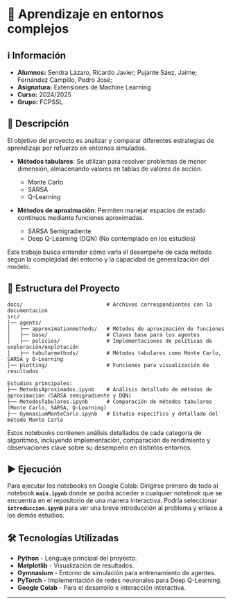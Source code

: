 # 🤖 Aprendizaje en entornos complejos
## ℹ️ Información
- **Alumnos:** Sendra Lázaro, Ricardo Javier; Pujante Sáez, Jaime; Fernández Campillo, Pedro José;
- **Asignatura:** Extensiones de Machine Learning
- **Curso:** 2024/2025
- **Grupo:** FCPSSL

## 📖 Descripción

El objetivo del proyecto es analizar y comparar diferentes estrategias de aprendizaje por refuerzo en entornos simulados.  

- **Métodos tabulares**: Se utilizan para resolver problemas de menor dimensión, almacenando valores en tablas de valores de acción.  
  - Monte Carlo  
  - SARSA  
  - Q-Learning  

- **Métodos de aproximación**: Permiten manejar espacios de estado continuos mediante funciones aproximadas.  
  - SARSA Semigradiente  
  - Deep Q-Learning (DQN)  (No contemplado en los estudios)

Este trabajo busca entender cómo varía el desempeño de cada método según la complejidad del entorno y la capacidad de generalización del modelo.  

## 📂 Estructura del Proyecto

```
docs/                           # Archivos correspondientes con la documentacion
src/
│── agents/
│   ├── approximationmethods/   # Métodos de aproximación de funciones
│   ├── base/                   # Clases base para los agentes
│   ├── policies/               # Implementaciones de políticas de exploración/explotación
│   ├── tabularmethods/         # Métodos tabulares como Monte Carlo, SARSA y Q-Learning
│── plotting/                   # Funciones para visualización de resultados

Estudios principales:
├── MetodosAproximados.ipynb    # Análisis detallado de métodos de aproximación (SARSA semigradiente y DQN)
├── MetodosTabulares.ipynb      # Comparación de métodos tabulares (Monte Carlo, SARSA, Q-Learning)
├── GymnasiumMonteCarlo.ipynb   # Estudio específico y detallado del método Monte Carlo
```

Estos notebooks contienen análisis detallados de cada categoría de algoritmos, incluyendo implementación, comparación de rendimiento y observaciones clave sobre su desempeño en distintos entornos.

## ▶️ Ejecución
Para ejecutar los notebooks en Google Colab:
Dirigirse primero de todo al notebook **`main.ipynb`** donde se podrá acceder a cualquier notebook que se encuentra en el repositorio de una manera interactiva. Podría seleccionar **`introduccion.ipynb`** para ver una breve introducción al problema y enlace a los demás estudios.


## 🛠️ Tecnologías Utilizadas

- **Python** - Lenguaje principal del proyecto. 
- **Matplotlib** - Visualización de resultados.  
- **Gymnasium** - Entorno de simulación para entrenamiento de agentes.
- **PyTorch** - Implementación de redes neuronales para Deep Q-Learning.
- **Google Colab** - Para el desarrollo e interacción interactiva.

---


